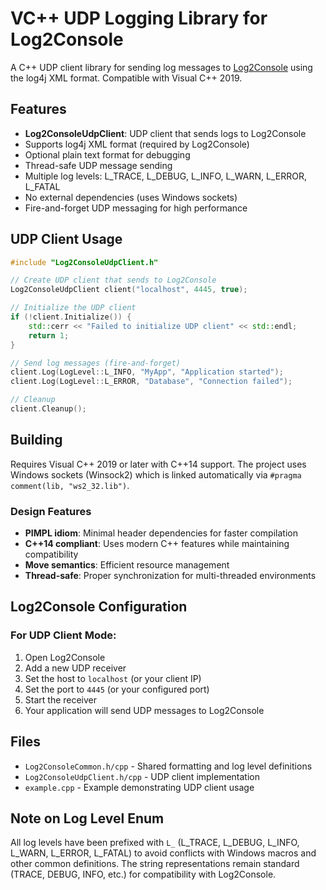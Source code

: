 # VC++ UDP Logging Library for Log2Console

A C++ UDP client library for sending log messages to [Log2Console](https://github.com/Statyk7/log2console) using the log4j XML format. Compatible with Visual C++ 2019.

## Features

- **Log2ConsoleUdpClient**: UDP client that sends logs to Log2Console  
- Supports log4j XML format (required by Log2Console)
- Optional plain text format for debugging
- Thread-safe UDP message sending
- Multiple log levels: L_TRACE, L_DEBUG, L_INFO, L_WARN, L_ERROR, L_FATAL
- No external dependencies (uses Windows sockets)
- Fire-and-forget UDP messaging for high performance

## UDP Client Usage

```cpp
#include "Log2ConsoleUdpClient.h"

// Create UDP client that sends to Log2Console
Log2ConsoleUdpClient client("localhost", 4445, true);

// Initialize the UDP client
if (!client.Initialize()) {
    std::cerr << "Failed to initialize UDP client" << std::endl;
    return 1;
}

// Send log messages (fire-and-forget)
client.Log(LogLevel::L_INFO, "MyApp", "Application started");
client.Log(LogLevel::L_ERROR, "Database", "Connection failed");

// Cleanup
client.Cleanup();
```

## Building

Requires Visual C++ 2019 or later with C++14 support. The project uses Windows sockets (Winsock2) which is linked automatically via `#pragma comment(lib, "ws2_32.lib")`.

### Design Features
- **PIMPL idiom**: Minimal header dependencies for faster compilation
- **C++14 compliant**: Uses modern C++ features while maintaining compatibility
- **Move semantics**: Efficient resource management
- **Thread-safe**: Proper synchronization for multi-threaded environments

## Log2Console Configuration

### For UDP Client Mode:
1. Open Log2Console
2. Add a new UDP receiver
3. Set the host to `localhost` (or your client IP)
4. Set the port to `4445` (or your configured port)
5. Start the receiver
6. Your application will send UDP messages to Log2Console

## Files

- `Log2ConsoleCommon.h/cpp` - Shared formatting and log level definitions
- `Log2ConsoleUdpClient.h/cpp` - UDP client implementation  
- `example.cpp` - Example demonstrating UDP client usage

## Note on Log Level Enum

All log levels have been prefixed with `L_` (L_TRACE, L_DEBUG, L_INFO, L_WARN, L_ERROR, L_FATAL) to avoid conflicts with Windows macros and other common definitions. The string representations remain standard (TRACE, DEBUG, INFO, etc.) for compatibility with Log2Console.